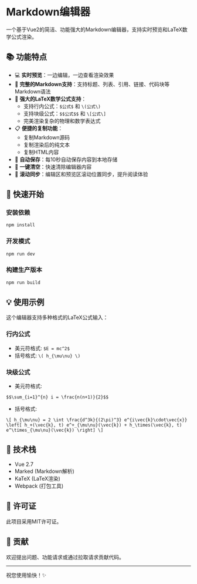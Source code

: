 # Markdown编辑器

一个基于Vue2的简洁、功能强大的Markdown编辑器，支持实时预览和LaTeX数学公式渲染。

## 📚 功能特点

- 💻 **实时预览**：一边编辑，一边查看渲染效果
- 📝 **完整的Markdown支持**：支持标题、列表、引用、链接、代码块等Markdown语法
- 🧮 **强大的LaTeX数学公式支持**：
  - 支持行内公式：`$公式$` 和 `\(公式\)`
  - 支持块级公式：`$$公式$$` 和 `\[公式\]`
  - 完美渲染复杂的物理和数学表达式
- 📋 **便捷的复制功能**：
  - 复制Markdown源码
  - 复制渲染后的纯文本
  - 复制HTML内容
- 💾 **自动保存**：每10秒自动保存内容到本地存储
- 🧹 **一键清空**：快速清除编辑器内容
- 🔄 **滚动同步**：编辑区和预览区滚动位置同步，提升阅读体验

## 🚀 快速开始

### 安装依赖

```bash
npm install
```

### 开发模式

```bash
npm run dev
```

### 构建生产版本

```bash
npm run build
```

## 💡 使用示例

这个编辑器支持多种格式的LaTeX公式输入：

### 行内公式

- 美元符格式: `$E = mc^2$`
- 括号格式: `\( h_{\mu\nu} \)`

### 块级公式

- 美元符格式:
```
$$\sum_{i=1}^{n} i = \frac{n(n+1)}{2}$$
```

- 括号格式:
```
\[ h_{\mu\nu} = 2 \int \frac{d^3k}{(2\pi)^3} e^{i\vec{k}\cdot\vec{x}} \left[ h_+(\vec{k}, t) e^+_{\mu\nu}(\vec{k}) + h_\times(\vec{k}, t) e^\times_{\mu\nu}(\vec{k}) \right] \]
```

## 🔧 技术栈

- Vue 2.7
- Marked (Markdown解析)
- KaTeX (LaTeX渲染)
- Webpack (打包工具)

## 📄 许可证

此项目采用MIT许可证。

## 🤝 贡献

欢迎提出问题、功能请求或通过拉取请求贡献代码。

---

祝您使用愉快！✨ 